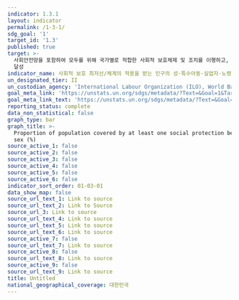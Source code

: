 ```yaml
---
indicator: 1.3.1
layout: indicator
permalink: /1-3-1/
sdg_goal: '1'
target_id: '1.3'
published: true
target: >-
  사회안전망을 포함하여 모두를 위해 국가별로 적합한 사회적 보호체제 및 조치를 이행하고, 2030년까지 빈곤층과 취약계층에 대한 실질적 보장을
  달성
indicator_name: 사회적 보호 최저선/체계의 적용을 받는 인구의 성·특수아동·실업자·노령자·장애인·임산부·신생아·산업재해피해자·빈곤층 및 취약계층별 비율
un_designated_tier: II
un_custodian_agency: 'International Labour Organization (ILO), World Bank (WB)'
goal_meta_link: 'https://unstats.un.org/sdgs/metadata/?Text=&Goal=1&Target=1.3'
goal_meta_link_text: 'https://unstats.un.org/sdgs/metadata/?Text=&Goal=1&Target=1.3'
reporting_status: complete
data_non_statistical: false
graph_type: bar
graph_title: >-
  Proportion of population covered by at least one social protection benefit, by
  sex (%)
source_active_1: false
source_active_2: false
source_active_3: false
source_active_4: false
source_active_5: false
source_active_6: false
indicator_sort_order: 01-03-01
data_show_map: false
source_url_text_1: Link to source
source_url_text_2: Link to Source
source_url_3: Link to source
source_url_text_4: Link to source
source_url_text_5: Link to source
source_url_text_6: Link to source
source_active_7: false
source_url_text_7: Link to source
source_active_8: false
source_url_text_8: Link to source
source_active_9: false
source_url_text_9: Link to source
title: Untitled
national_geographical_coverage: 대한민국
---
```

